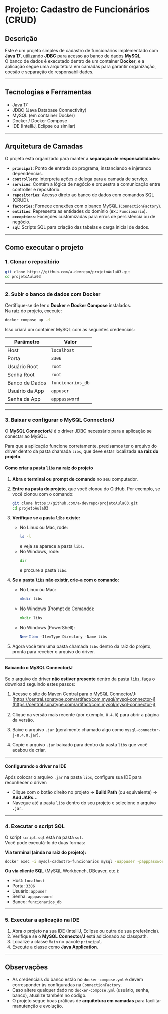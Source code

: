 # Projeto: Cadastro de Funcionários (CRUD)

## Descrição

Este é um projeto simples de cadastro de funcionários implementado com **Java 17**, utilizando **JDBC** para acesso ao banco de dados **MySQL**.  
O banco de dados é executado dentro de um container **Docker**, e a aplicação segue uma arquitetura em camadas para garantir organização, coesão e separação de responsabilidades.

---

## Tecnologias e Ferramentas

- Java 17  
- JDBC (Java Database Connectivity)  
- MySQL (em container Docker)  
- Docker / Docker Compose  
- IDE (IntelliJ, Eclipse ou similar)  

---

## Arquitetura de Camadas

O projeto está organizado para manter a **separação de responsabilidades**:

- **`principal`**: Ponto de entrada do programa, instanciando e injetando dependências.  
- **`controllers`**: Interpreta ações e delega para a camada de serviço.  
- **`services`**: Contém a lógica de negócio e orquestra a comunicação entre controller e repositório.  
- **`repositories`**: Acesso direto ao banco de dados com comandos SQL (CRUD).  
- **`factories`**: Fornece conexões com o banco MySQL (`ConnectionFactory`).  
- **`entities`**: Representa as entidades do domínio (ex.: `Funcionario`).  
- **`exceptions`**: Exceções customizadas para erros de persistência ou de negócio.  
- **`sql`**: Scripts SQL para criação das tabelas e carga inicial de dados.  

---

## Como executar o projeto

### 1. Clonar o repositório
```bash
git clone https://github.com/a-devrepo/projetoAula03.git
cd projetoAula03
```

---

### 2. Subir o banco de dados com Docker
Certifique-se de ter o **Docker** e **Docker Compose** instalados.  
Na raiz do projeto, execute:
```bash
docker compose up -d
```

Isso criará um container MySQL com as seguintes credenciais:  

| Parâmetro          | Valor                     |
|--------------------|---------------------------|
| Host               | `localhost`               |
| Porta              | `3306`                    |
| Usuário Root       | `root`                    |
| Senha Root         | `root`                    |
| Banco de Dados     | `funcionarios_db`          |
| Usuário da App     | `appuser`                  |
| Senha da App       | `apppassword`              |

---

### 3. Baixar e configurar o MySQL Connector/J

O **MySQL Connector/J** é o driver JDBC necessário para a aplicação se conectar ao MySQL.

Para que a aplicação funcione corretamente, precisamos ter o arquivo do driver dentro da pasta chamada `libs`, que deve estar localizada **na raiz do projeto**.

#### Como criar a pasta `libs` na raiz do projeto

1. **Abra o terminal ou prompt de comando** no seu computador.

2. **Entre na pasta do projeto**, que você clonou do GitHub. Por exemplo, se você clonou com o comando:  
   ```bash
   git clone https://github.com/a-devrepo/projetoAula03.git
   cd projetoAula03
   ```

3. **Verifique se a pasta `libs` existe:**  
   - No Linux ou Mac, rode:  
     ```bash
     ls -l
     ```  
     e veja se aparece a pasta `libs`.  
   - No Windows, rode:  
     ```cmd
     dir
     ```  
     e procure a pasta `libs`.

4. **Se a pasta `libs` não existir, crie-a com o comando:**  
   - No Linux ou Mac:  
     ```bash
     mkdir libs
     ```  
   - No Windows (Prompt de Comando):  
     ```cmd
     mkdir libs
     ```  
   - No Windows (PowerShell):  
     ```powershell
     New-Item -ItemType Directory -Name libs
     ```

5. Agora você tem uma pasta chamada `libs` dentro da raiz do projeto, pronta para receber o arquivo do driver.

---

#### Baixando o MySQL Connector/J

Se o arquivo do driver **não estiver presente** dentro da pasta `libs`, faça o download seguindo estes passos:

1. Acesse o site do Maven Central para o MySQL Connector/J:  
   [https://central.sonatype.com/artifact/com.mysql/mysql-connector-j](https://central.sonatype.com/artifact/com.mysql/mysql-connector-j)

2. Clique na versão mais recente (por exemplo, `8.4.0`) para abrir a página da versão.

3. Baixe o arquivo `.jar` (geralmente chamado algo como `mysql-connector-j-8.4.0.jar`).

4. Copie o arquivo `.jar` baixado para dentro da pasta `libs` que você acabou de criar.

---

#### Configurando o driver na IDE

Após colocar o arquivo `.jar` na pasta `libs`, configure sua IDE para reconhecer o driver:

- Clique com o botão direito no projeto → **Build Path** (ou equivalente) → **Add JARs...**  
- Navegue até a pasta `libs` dentro do seu projeto e selecione o arquivo `.jar`.

---

### 4. Executar o script SQL

O script `script.sql` está na pasta `sql`.  
Você pode executá-lo de duas formas:

**Via terminal (ainda na raiz do projeto):**
```bash
docker exec -i mysql-cadastro-funcionarios mysql -uappuser -papppassword funcionarios_db < sql/script.sql
```

**Ou via cliente SQL** (MySQL Workbench, DBeaver, etc.):  
- Host: `localhost`  
- Porta: `3306`  
- Usuário: `appuser`  
- Senha: `apppassword`  
- Banco: `funcionarios_db`  

---

### 5. Executar a aplicação na IDE

1. Abra o projeto na sua IDE (IntelliJ, Eclipse ou outra de sua preferência).  
2. Verifique se o **MySQL Connector/J** está adicionado ao classpath.  
3. Localize a classe `Main` no pacote `principal`.  
4. Execute a classe como **Java Application**.

---

## Observações
- As credenciais do banco estão no `docker-compose.yml` e devem corresponder às configuradas na `ConnectionFactory`.  
- Caso altere qualquer dado no `docker-compose.yml` (usuário, senha, banco), atualize também no código.  
- O projeto segue boas práticas de **arquitetura em camadas** para facilitar manutenção e evolução.